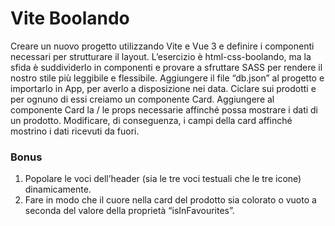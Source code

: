 # Vite Boolando

Creare un nuovo progetto utilizzando Vite e Vue 3 e definire i componenti necessari per strutturare il layout. L’esercizio è html-css-boolando, ma la sfida è suddividerlo in componenti e provare a sfruttare SASS per rendere il nostro stile più leggibile e flessibile. Aggiungere il file “db.json” al progetto e importarlo in App, per averlo a disposizione nei data. Ciclare sui prodotti e per ognuno di essi creiamo un componente Card. Aggiungere al componente Card la / le props necessarie affinché possa mostrare i dati di un prodotto. Modificare, di conseguenza, i campi della card affinché mostrino i dati ricevuti da fuori.

### Bonus

1. Popolare le voci dell’header (sia le tre voci testuali che le tre icone) dinamicamente.
2. Fare in modo che il cuore nella card del prodotto sia colorato o vuoto a seconda del valore della proprietà “isInFavourites”.
